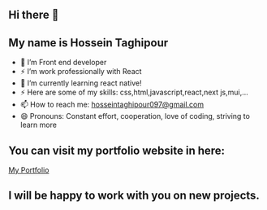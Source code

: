 ## Hi there 👋

## My name is Hossein Taghipour

- 🔭 I’m Front end developer
- ⚡ I’m work professionally with React
- 🌱 I’m currently learning react native!
- ⚡ Here are some of my skills: css,html,javascript,react,next js,mui,...
- 📫 How to reach me: hosseintaghipour097@gmail.com
- 😄 Pronouns: Constant effort, cooperation, love of coding, striving to learn more

## You can visit my portfolio website in here: 

[My Portfolio](http://hosseintaghipour.vercel.app)
 
## I will be happy to work with you on new projects.
